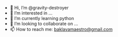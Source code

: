 - 👋 Hi, I’m @gravity-destroyer
- 👀 I’m interested in ...
- 🌱 I’m currently learning python
- 💞️ I’m looking to collaborate on ...
- 📫 How to reach me: baklavamaestro@gmail.com

<!---
gravity-destroyer/gravity-destroyer is a ✨ special ✨ repository because its `README.md` (this file) appears on your GitHub profile.
You can click the Preview link to take a look at your changes.
--->
